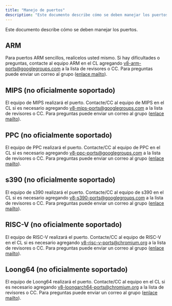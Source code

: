 ```yaml
---
title: "Manejo de puertos"
description: "Este documento describe cómo se deben manejar los puertos específicos de la arquitectura de V8."
---
```

Este documento describe cómo se deben manejar los puertos.

## ARM

Para puertos ARM sencillos, realícelos usted mismo. Si hay dificultades o preguntas, contacte al equipo ARM en el CL agregando [v8-arm-ports@googlegroups.com](mailto:v8-arm-ports@googlegroups.com) a la lista de revisores o CC. Para preguntas puede enviar un correo al grupo ([enlace mailto](mailto:v8-arm-ports@googlegroups.com)).

## MIPS (no oficialmente soportado)

El equipo de MIPS realizará el puerto. Contacte/CC al equipo de MIPS en el CL si es necesario agregando [v8-mips-ports@googlegroups.com](mailto:v8-mips-ports@googlegroups.com) a la lista de revisores o CC. Para preguntas puede enviar un correo al grupo ([enlace mailto](mailto:v8-mips-ports@googlegroups.com)).

## PPC (no oficialmente soportado)

El equipo de PPC realizará el puerto. Contacte/CC al equipo de PPC en el CL si es necesario agregando [v8-ppc-ports@googlegroups.com](mailto:v8-ppc-ports@googlegroups.com) a la lista de revisores o CC. Para preguntas puede enviar un correo al grupo ([enlace mailto](mailto:v8-ppc-ports@googlegroups.com)).

## s390 (no oficialmente soportado)

El equipo de s390 realizará el puerto. Contacte/CC al equipo de s390 en el CL si es necesario agregando [v8-s390-ports@googlegroups.com](mailto:v8-s390-ports@googlegroups.com) a la lista de revisores o CC. Para preguntas puede enviar un correo al grupo ([enlace mailto](mailto:v8-s390-ports@googlegroups.com)).

## RISC-V (no oficialmente soportado)

El equipo de RISC-V realizará el puerto. Contacte/CC al equipo de RISC-V en el CL si es necesario agregando [v8-risc-v-ports@chromium.org](mailto:v8-risc-v-ports@chromium.org) a la lista de revisores o CC. Para preguntas puede enviar un correo al grupo ([enlace mailto](mailto:v8-risc-v-ports@chromium.org)).

## Loong64 (no oficialmente soportado)

El equipo de Loong64 realizará el puerto. Contacte/CC al equipo en el CL si es necesario agregando [v8-loongarch64-ports@chromium.org](mailto:v8-loongarch64-ports@chromium.org) a la lista de revisores o CC. Para preguntas puede enviar un correo al grupo ([enlace mailto](mailto:v8-loongarch64-ports@chromium.org)).
